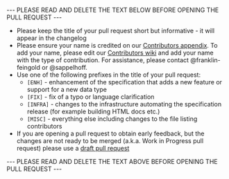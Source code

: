 --- PLEASE READ AND DELETE THE TEXT BELOW BEFORE OPENING THE PULL REQUEST ---

- Please keep the title of your pull request short but informative - it will 
  appear in the changelog
- Please ensure your name is credited on our [Contributors appendix](https://github.com/bids-standard/bids-specification/blob/master/src/99-appendices/01-contributors.md). To add your name, please edit our [Contributors wiki](https://github.com/bids-standard/bids-specification/wiki/Contributors) and add your name with the type of contribution. For assistance, please contact @franklin-feingold or @sappelhoff.
- Use one of the following prefixes in the title of your pull request:
  - `[ENH]` - enhancement of the specification that adds a new feature or 
    support for a new data type
  - `[FIX]` - fix of a typo or language clarification
  - `[INFRA]` - changes to the infrastructure automating the specification 
    release (for example building HTML docs etc.)
  - `[MISC]` - everything else including changes to the file listing 
    contributors
- If you are opening a pull request to obtain early feedback, but the changes 
  are not ready to be merged (a.k.a. Work in Progress pull request) please 
  use a [draft pull request](https://github.blog/2019-02-14-introducing-draft-pull-requests/)

--- PLEASE READ AND DELETE THE TEXT ABOVE BEFORE OPENING THE PULL REQUEST ---
